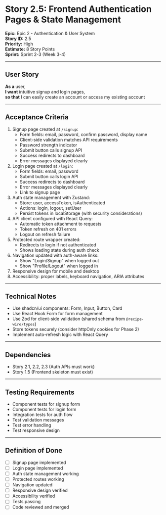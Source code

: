 # Story 2.5: Frontend Authentication Pages & State Management

**Epic:** Epic 2 - Authentication & User System  
**Story ID:** 2.5  
**Priority:** High  
**Estimate:** 8 Story Points  
**Sprint:** Sprint 2-3 (Week 3-4)

---

## User Story

**As a** user,  
**I want** intuitive signup and login pages,  
**so that** I can easily create an account or access my existing account

---

## Acceptance Criteria

1. Signup page created at `/signup`:
   - Form fields: email, password, confirm password, display name
   - Client-side validation matches API requirements
   - Password strength indicator
   - Submit button calls signup API
   - Success redirects to dashboard
   - Error messages displayed clearly
2. Login page created at `/login`:
   - Form fields: email, password
   - Submit button calls login API
   - Success redirects to dashboard
   - Error messages displayed clearly
   - Link to signup page
3. Auth state management with Zustand:
   - Store: user, accessToken, isAuthenticated
   - Actions: login, logout, setUser
   - Persist tokens in localStorage (with security considerations)
4. API client configured with React Query:
   - Automatic token attachment to requests
   - Token refresh on 401 errors
   - Logout on refresh failure
5. Protected route wrapper created:
   - Redirects to login if not authenticated
   - Shows loading state during auth check
6. Navigation updated with auth-aware links:
   - Show "Login/Signup" when logged out
   - Show "Profile/Logout" when logged in
7. Responsive design for mobile and desktop
8. Accessibility: proper labels, keyboard navigation, ARIA attributes

---

## Technical Notes

- Use shadcn/ui components: Form, Input, Button, Card
- Use React Hook Form for form management
- Use Zod for client-side validation (shared schema from `@recipe-wire/types`)
- Store tokens securely (consider httpOnly cookies for Phase 2)
- Implement auto-refresh logic with React Query

---

## Dependencies

- Story 2.1, 2.2, 2.3 (Auth APIs must work)
- Story 1.5 (Frontend skeleton must exist)

---

## Testing Requirements

- Component tests for signup form
- Component tests for login form
- Integration tests for auth flow
- Test validation messages
- Test error handling
- Test responsive design

---

## Definition of Done

- [ ] Signup page implemented
- [ ] Login page implemented
- [ ] Auth state management working
- [ ] Protected routes working
- [ ] Navigation updated
- [ ] Responsive design verified
- [ ] Accessibility verified
- [ ] Tests passing
- [ ] Code reviewed and merged
